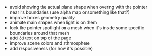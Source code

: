 - avoid showing the actual plane shape when overing with the pointer near its boundaries (use alpha map or something like that?)
- improve boxes geometry quality
- animate main shapes when light is on them
- lock the pointer spotlight on a mesh when it's inside some specific boundaries around that mesh
- add 3d text on top of the page
- improve scene colors and athmosphere
- add resposiveness (for how it's possible)